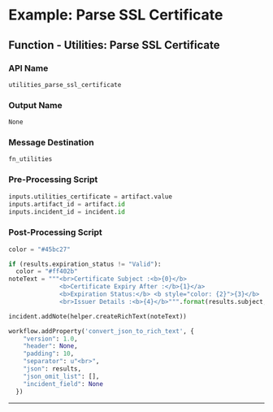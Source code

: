 <!--
    DO NOT MANUALLY EDIT THIS FILE
    THIS FILE IS AUTOMATICALLY GENERATED WITH resilient-sdk codegen
-->

# Example: Parse SSL Certificate

## Function - Utilities: Parse SSL Certificate

### API Name
`utilities_parse_ssl_certificate`

### Output Name
`None`

### Message Destination
`fn_utilities`

### Pre-Processing Script
```python
inputs.utilities_certificate = artifact.value
inputs.artifact_id = artifact.id
inputs.incident_id = incident.id
```

### Post-Processing Script
```python
color = "#45bc27"

if (results.expiration_status != "Valid"):
  color = "#ff402b"
noteText = """<br>Certificate Subject :<b>{0}</b>
              <b>Certificate Expiry After :</b>{1}</a>
              <b>Expiration Status:</b> <b style="color: {2}">{3}</b>
              <br>Issuer Details :<b>{4}</b>""".format(results.subject, results.notAfter, color, results.expiration_status,results.issuer)

incident.addNote(helper.createRichText(noteText))

workflow.addProperty('convert_json_to_rich_text', { 
    "version": 1.0,
    "header": None,
    "padding": 10,
    "separator": u"<br>",
    "json": results,
    "json_omit_list": [],
    "incident_field": None
  })
```

---

